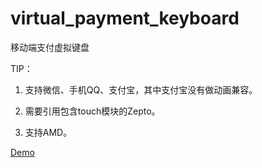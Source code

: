 # virtual_payment_keyboard
移动端支付虚拟键盘

 TIP：

 1. 支持微信、手机QQ、支付宝，其中支付宝没有做动画兼容。

 1. 需要引用包含touch模块的Zepto。

 1. 支持AMD。

 [Demo](https://wujunxi.github.io/virtual_payment_keyboard/)